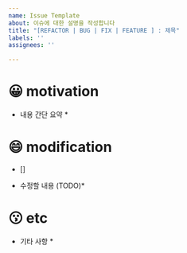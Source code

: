 ```yaml
---
name: Issue Template
about: 이슈에 대한 설명을 작성합니다
title: "[REFACTOR | BUG | FIX | FEATURE ] : 제목"
labels: ''
assignees: ''

---
```


# 😀 motivation
>
* 내용 간단 요약 *

# 😄 modification

- []
* 수정할 내용 (TODO)*


# 😗 etc
* 기타 사항 *
